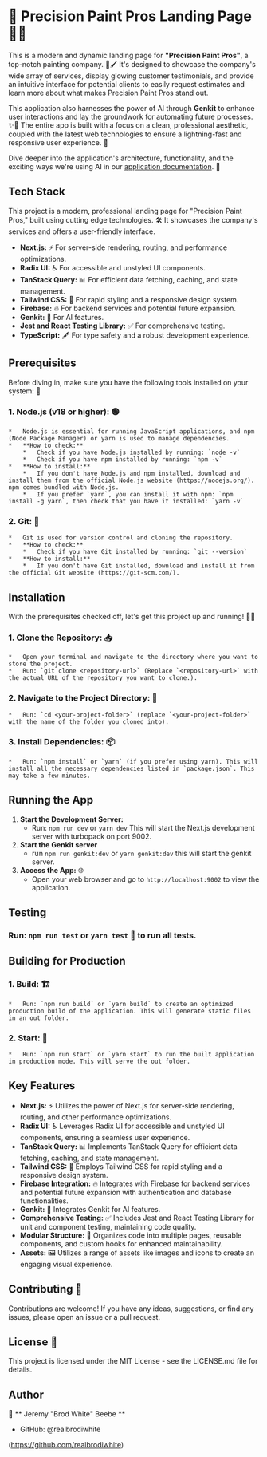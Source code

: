 # 🎨 Precision Paint Pros Landing Page 👨‍🎨

This is a modern and dynamic landing page for **"Precision Paint Pros"**, a top-notch painting company. 🏡🖌️ It's designed to showcase the company's wide array of services, display glowing customer testimonials, and provide an intuitive interface for potential clients to easily request estimates and learn more about what makes Precision Paint Pros stand out.

This application also harnesses the power of AI through **Genkit** to enhance user interactions and lay the groundwork for automating future processes. ✨🤖 The entire app is built with a focus on a clean, professional aesthetic, coupled with the latest web technologies to ensure a lightning-fast and responsive user experience. 🚀

Dive deeper into the application's architecture, functionality, and the exciting ways we're using AI in our [application documentation](docs/app-documentation.md). 📖

## Tech Stack
This project is a modern, professional landing page for "Precision Paint Pros," built using cutting edge technologies. 🛠️ It showcases the company's services and offers a user-friendly interface.

*   **Next.js:** ⚡ For server-side rendering, routing, and performance optimizations.
*   **Radix UI:** ♿ For accessible and unstyled UI components.
*   **TanStack Query:** 📊 For efficient data fetching, caching, and state management.
*   **Tailwind CSS:** 🎨 For rapid styling and a responsive design system.
*   **Firebase:** 🔥 For backend services and potential future expansion.
*   **Genkit:** 🤖 For AI features.
*   **Jest and React Testing Library:** ✅ For comprehensive testing.
*   **TypeScript:** 🖋️ For type safety and a robust development experience.

## Prerequisites

Before diving in, make sure you have the following tools installed on your system: 🧰

### 1. **Node.js (v18 or higher):** 🟢

    *   Node.js is essential for running JavaScript applications, and npm (Node Package Manager) or yarn is used to manage dependencies.
    *   **How to check:**
        *   Check if you have Node.js installed by running: `node -v`
        *   Check if you have npm installed by running: `npm -v`
    *   **How to install:**
        *   If you don't have Node.js and npm installed, download and install them from the official Node.js website (https://nodejs.org/). npm comes bundled with Node.js.
        *   If you prefer `yarn`, you can install it with npm: `npm install -g yarn`, then check that you have it installed: `yarn -v`

### 2. **Git:** 🐙
    *   Git is used for version control and cloning the repository.
    *   **How to check:**
        *   Check if you have Git installed by running: `git --version`
    *   **How to install:**
        *   If you don't have Git installed, download and install it from the official Git website (https://git-scm.com/).

## Installation

With the prerequisites checked off, let's get this project up and running! 🏃‍♀️

### 1. **Clone the Repository:** 📥
    *   Open your terminal and navigate to the directory where you want to store the project.
    *   Run: `git clone <repository-url>` (Replace `<repository-url>` with the actual URL of the repository you want to clone.).
### 2. **Navigate to the Project Directory:** 📁
    *   Run: `cd <your-project-folder>` (replace `<your-project-folder>` with the name of the folder you cloned into).
### 3. **Install Dependencies:** 📦
    *   Run: `npm install` or `yarn` (if you prefer using yarn). This will install all the necessary dependencies listed in `package.json`. This may take a few minutes.

## Running the App

1.  **Start the Development Server:**
    *   Run: `npm run dev` or `yarn dev` This will start the Next.js development server with turbopack on port 9002.
2.  **Start the Genkit server**
    * run `npm run genkit:dev` or `yarn genkit:dev` this will start the genkit server.
3.  **Access the App:** 🌐
    *   Open your web browser and go to `http://localhost:9002` to view the application.

## Testing

### Run: `npm run test` or `yarn test` 🧪 to run all tests.

## Building for Production

### 1. **Build:** 🏗️
    *   Run: `npm run build` or `yarn build` to create an optimized production build of the application. This will generate static files in an out folder.
### 2. **Start:** 🚀
    *   Run: `npm run start` or `yarn start` to run the built application in production mode. This will serve the out folder.

## Key Features

*   **Next.js:** ⚡ Utilizes the power of Next.js for server-side rendering, routing, and other performance optimizations.
*   **Radix UI:** ♿ Leverages Radix UI for accessible and unstyled UI components, ensuring a seamless user experience.
*   **TanStack Query:** 📊 Implements TanStack Query for efficient data fetching, caching, and state management.
*   **Tailwind CSS:** 🎨 Employs Tailwind CSS for rapid styling and a responsive design system.
*   **Firebase Integration:** 🔥 Integrates with Firebase for backend services and potential future expansion with authentication and database functionalities.
*   **Genkit:** 🤖 Integrates Genkit for AI features.
*   **Comprehensive Testing:** ✅ Includes Jest and React Testing Library for unit and component testing, maintaining code quality.
*   **Modular Structure:** 🧱 Organizes code into multiple pages, reusable components, and custom hooks for enhanced maintainability.
*   **Assets:** 🖼️ Utilizes a range of assets like images and icons to create an engaging visual experience.

## Contributing 🤝

Contributions are welcome! If you have any ideas, suggestions, or find any issues, please open an issue or a pull request.

## License 📜

This project is licensed under the MIT License - see the LICENSE.md file for details.

## Author

👤 ** Jeremy "Brod White" Beebe **

*   GitHub: @realbrodiwhite  

(https://github.com/realbrodiwhite)